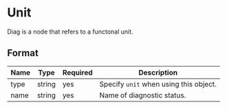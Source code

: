 # Unit

Diag is a node that refers to a functonal unit.

## Format

| Name | Type   | Required | Description                            |
| ---- | ------ | -------- | -------------------------------------- |
| type | string | yes      | Specify `unit` when using this object. |
| name | string | yes      | Name of diagnostic status.             |
